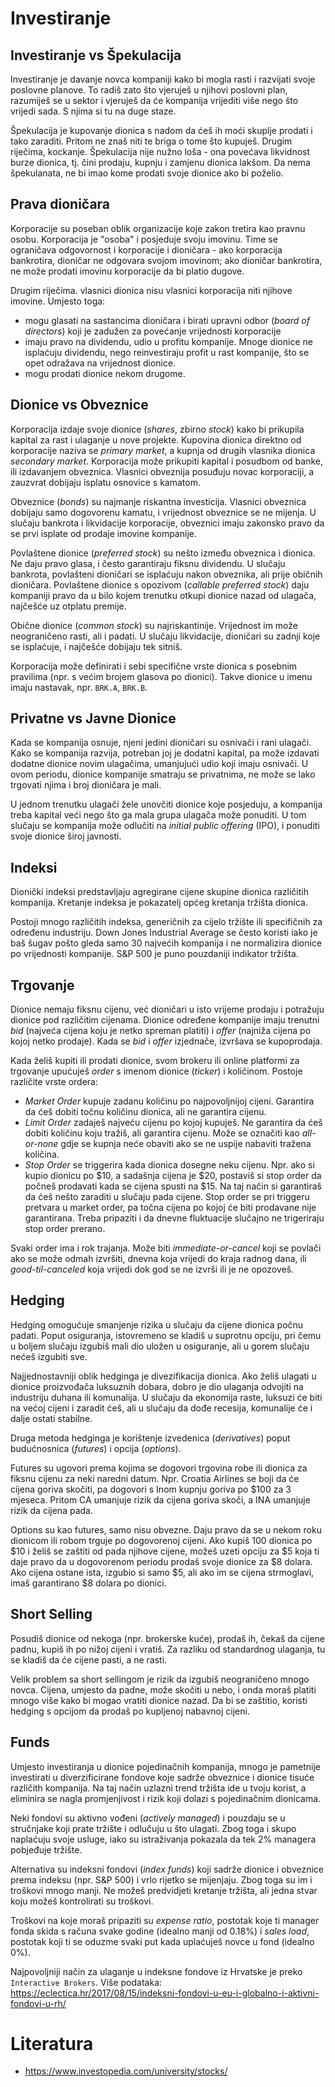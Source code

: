 # Investiranje

## Investiranje vs Špekulacija

Investiranje je davanje novca kompaniji kako bi mogla rasti i razvijati svoje poslovne planove. To radiš zato što vjeruješ u njihovi poslovni plan, razumiješ se u sektor i vjeruješ da će kompanija vrijediti više nego što vrijedi sada. S njima si tu na duge staze.

Špekulacija je kupovanje dionica s nadom da ćeš ih moći skuplje prodati i tako zaraditi. Pritom ne znaš niti te briga o tome što kupuješ. Drugim riječima, kockanje. Špekulacija nije nužno loša - ona povećava likvidnost burze dionica, tj. čini prodaju, kupnju i zamjenu dionica lakšom. Da nema špekulanata, ne bi imao kome prodati svoje dionice ako bi poželio.

## Prava dioničara

Korporacije su poseban oblik organizacije koje zakon tretira kao pravnu osobu. Korporacija je "osoba" i posjeduje svoju imovinu. Time se ograničava odgovornost i korporacije i dioničara - ako korporacija bankrotira, dioničar ne odgovara svojom imovinom; ako dioničar bankrotira, ne može prodati imovinu korporacije da bi platio dugove.

Drugim riječima. vlasnici dionica nisu vlasnici korporacija niti njihove imovine. Umjesto toga:
* mogu glasati na sastancima dioničara i birati upravni odbor (*board of directors*) koji je zadužen za povećanje vrijednosti korporacije
* imaju pravo na dividendu, udio u profitu kompanije. Mnoge dionice ne isplaćuju dividendu, nego reinvestiraju profit u rast kompanije, što se opet odražava na vrijednost dionice.
* mogu prodati dionice nekom drugome.

## Dionice vs Obveznice

Korporacija izdaje svoje dionice (*shares*, zbirno *stock*) kako bi prikupila kapital za rast i ulaganje u nove projekte. Kupovina dionica direktno od korporacije naziva se *primary market*, a kupnja od drugih vlasnika dionica *secondary market*. Korporacija može prikupiti kapital i posudbom od banke, ili izdavanjem obveznica. Vlasnici obveznija posuđuju novac korporaciji, a zauzvrat dobijaju isplatu osnovice s kamatom.

Obveznice (*bonds*) su najmanje riskantna investicija. Vlasnici obveznica dobijaju samo dogovorenu kamatu, i vrijednost obveznice se ne mijenja. U slučaju bankrota i likvidacije korporacije, obveznici imaju zakonsko pravo da se prvi isplate od prodaje imovine kompanije.

Povlaštene dionice (*preferred stock*) su nešto između obveznica i dionica. Ne daju pravo glasa, i često garantiraju fiksnu dividendu. U slučaju bankrota, povlašteni dioničari se isplaćuju nakon obveznika, ali prije običnih dioničara. Povlaštene dionice s opozivom (*callable preferred stock*) daju kompaniji pravo da u bilo kojem trenutku otkupi dionice nazad od ulagača, najčešće uz otplatu premije.

Obične dionice (*common stock*) su najriskantinije. Vrijednost im može neograničeno rasti, ali i padati. U slučaju likvidacije, dioničari su zadnji koje se isplaćuje, i najčešće dobijaju tek sitniš.

Korporacija može definirati i sebi specifične vrste dionica s posebnim pravilima (npr. s većim brojem glasova po dionici). Takve dionice u imenu imaju nastavak, npr. `BRK.A`, `BRK.B`.

## Privatne vs Javne Dionice

Kada se kompanija osnuje, njeni jedini dioničari su osnivači i rani ulagači. Kako se kompanija razvija, potreban joj je dodatni kapital, pa može izdavati dodatne dionice novim ulagačima, umanjujući udio koji imaju osnivači. U ovom periodu, dionice kompanije smatraju se privatnima, ne može se lako trgovati njima i broj dioničara je mali.

U jednom trenutku ulagači žele unovčiti dionice koje posjeduju, a kompanija treba kapital veći nego što ga mala grupa ulagača može ponuditi. U tom slučaju se kompanija može odlučiti na *initial public offering* (IPO), i ponuditi svoje dionice široj javnosti.

## Indeksi

Dionički indeksi predstavljaju agregirane cijene skupine dionica različitih kompanija. Kretanje indeksa je pokazatelj općeg kretanja tržišta dionica.

Postoji mnogo različitih indeksa, generičnih za cijelo tržište ili specifičnih za određenu industriju. Down Jones Industrial Average se često koristi iako je baš šugav pošto gleda samo 30 najvećih kompanija i ne normalizira dionice po vrijednosti kompanije. S&P 500 je puno pouzdaniji indikator tržišta.

## Trgovanje

Dionice nemaju fiksnu cijenu, već dioničari u isto vrijeme prodaju i potražuju dionice pod različitim cijenama. Dionice određene kompanije imaju trenutni *bid* (najveća cijena koju je netko spreman platiti) i *offer* (najniža cijena po kojoj netko prodaje). Kada se *bid* i *offer* izjednače, izvršava se kupoprodaja.

Kada želiš kupiti ili prodati dionice, svom brokeru ili online platformi za trgovanje upućuješ *order* s imenom dionice (*ticker*) i količinom. Postoje različite vrste ordera:
* *Market Order* kupuje zadanu količinu po najpovoljnijoj cijeni. Garantira da ćeš dobiti točnu količinu dionica, ali ne garantira cijenu.
* *Limit Order* zadaješ najveću cijenu po kojoj kupuješ. Ne garantira da ćeš dobiti količinu koju tražiš, ali garantira cijenu. Može se označiti kao *all-or-none* gdje se kupnja neće obaviti ako se ne uspije nabaviti tražena količina.
* *Stop Order* se triggerira kada dionica dosegne neku cijenu. Npr. ako si kupio dionicu po $10, a sadašnja cijena je $20, postaviš si stop order da počneš prodavati kada se cijena spusti na $15. Na taj način si garantiraš da ćeš nešto zaraditi u slučaju pada cijene. Stop order se pri triggeru pretvara u market order, pa točna cijena po kojoj će biti prodavane nije garantirana. Treba pripaziti i da dnevne fluktuacije slučajno ne trigeriraju stop order prerano.

Svaki order ima i rok trajanja. Može biti *immediate-or-cancel* koji se povlači ako se može odmah izvršiti, dnevna koja vrijedi do kraja radnog dana, ili *good-til-canceled* koja vrijedi dok god se ne izvrši ili je ne opozoveš.

## Hedging

Hedging omogućuje smanjenje rizika u slučaju da cijene dionica počnu padati. Poput osiguranja, istovremeno se kladiš u suprotnu opciju, pri čemu u boljem slučaju izgubiš mali dio uložen u osiguranje, ali u gorem slučaju nećeš izgubiti sve.

Najjednostavniji oblik hedginga je divezifikacija dionica. Ako želiš ulagati u dionice proizvođača luksuznih dobara, dobro je dio ulaganja odvojiti na industriju duhana ili komunalija. U slučaju da ekonomija raste, luksuzi će biti na većoj cijeni i zaradit ćeš, ali u slučaju da dođe recesija, komunalije će i dalje ostati stabilne.

Druga metoda hedginga je korištenje izvedenica (*derivatives*) poput budućnosnica (*futures*) i opcija (*options*).

Futures su ugovori prema kojima se dogovori trgovina robe ili dionica za fiksnu cijenu za neki naredni datum. Npr. Croatia Airlines se boji da će cijena goriva skočiti, pa dogovori s Inom kupnju goriva po $100 za 3 mjeseca. Pritom CA umanjuje rizik da cijena goriva skoči, a INA umanjuje rizik da cijena pada.

Options su kao futures, samo nisu obvezne. Daju pravo da se u nekom roku dionicom ili robom trguje po dogovorenoj cijeni. Ako kupiš 100 dionica po $10 i želiš se zaštiti od pada njihove cijene, možeš uzeti opciju za $5 koja ti daje pravo da u dogovorenom periodu prodaš svoje dionice za $8 dolara. Ako cijena ostane ista, izgubio si samo $5, ali ako im se cijena strmoglavi, imaš garantirano $8 dolara po dionici.

## Short Selling

Posudiš dionice od nekoga (npr. brokerske kuće), prodaš ih, čekaš da cijene padnu, kupiš ih po nižoj cijeni i vratiš. Za razliku od standardnog ulaganja, tu se kladiš da će cijene pasti, a ne rasti.

Velik problem sa short sellingom je rizik da izgubiš neograničeno mnogo novca. Cijena, umjesto da padne, može skočiti u nebo, i onda moraš platiti mnogo više kako bi mogao vratiti dionice nazad. Da bi se zaštitio, koristi hedging s opcijom da prodaš po kupljenoj nabavnoj cijeni.

## Funds

Umjesto investiranja u dionice pojedinačnih kompanija, mnogo je pametnije investirati u diverzificirane fondove koje sadrže obveznice i dionice tisuće različith kompanija. Na taj način uzlazni trend tržišta ide u tvoju korist, a eliminira se nagla promjenjivost i rizik koji dolazi s pojedinačnim dionicama.

Neki fondovi su aktivno vođeni (*actively managed*) i pouzdaju se u stručnjake koji prate tržište i odlučuju u što ulagati. Zbog toga i skupo naplaćuju svoje usluge, iako su istraživanja pokazala da tek 2% managera pobjeđuje tržište.

Alternativa su indeksni fondovi (*index funds*) koji sadrže dionice i obveznice prema indeksu (npr. S&P 500) i vrlo rijetko se mijenjaju. Zbog toga su im i troškovi mnogo manji. Ne možeš predvidjeti kretanje tržišta, ali jedna stvar koju možeš kontrolirati su troškovi.

Troškovi na koje moraš pripaziti su *expense ratio*, postotak koje ti manager fonda skida s računa svake godine (idealno manji od 0.18%) i *sales load*, postotak koji ti se oduzme svaki put kada uplaćuješ novce u fond (idealno 0%).

Najpovoljniji način za ulaganje u indeksne fondove iz Hrvatske je preko `Interactive Brokers`. Više podataka: https://eclectica.hr/2017/08/15/indeksni-fondovi-u-eu-i-globalno-i-aktivni-fondovi-u-rh/

# Literatura

* https://www.investopedia.com/university/stocks/
